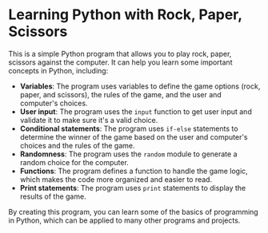 # Learning Python with Rock, Paper, Scissors

This is a simple Python program that allows you to play rock, paper, scissors against the computer. It can help you learn some important concepts in Python, including:

- **Variables**: The program uses variables to define the game options (rock, paper, and scissors), the rules of the game, and the user and computer's choices.
- **User input**: The program uses the `input` function to get user input and validate it to make sure it's a valid choice.
- **Conditional statements**: The program uses `if-else` statements to determine the winner of the game based on the user and computer's choices and the rules of the game.
- **Randomness**: The program uses the `random` module to generate a random choice for the computer.
- **Functions**: The program defines a function to handle the game logic, which makes the code more organized and easier to read.
- **Print statements**: The program uses `print` statements to display the results of the game.

By creating this program, you can learn some of the basics of programming in Python, which can be applied to many other programs and projects.
